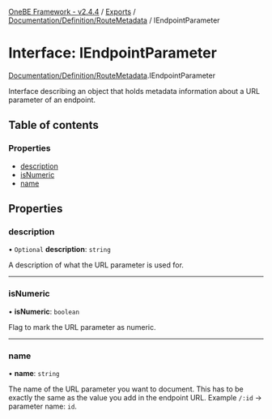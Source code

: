 [OneBE Framework - v2.4.4](../README.md) / [Exports](../modules.md) / [Documentation/Definition/RouteMetadata](../modules/Documentation_Definition_RouteMetadata.md) / IEndpointParameter

# Interface: IEndpointParameter

[Documentation/Definition/RouteMetadata](../modules/Documentation_Definition_RouteMetadata.md).IEndpointParameter

Interface describing an object that holds metadata information
about a URL parameter of an endpoint.

## Table of contents

### Properties

- [description](Documentation_Definition_RouteMetadata.IEndpointParameter.md#description)
- [isNumeric](Documentation_Definition_RouteMetadata.IEndpointParameter.md#isnumeric)
- [name](Documentation_Definition_RouteMetadata.IEndpointParameter.md#name)

## Properties

### description

• `Optional` **description**: `string`

A description of what the URL parameter is used for.

___

### isNumeric

• **isNumeric**: `boolean`

Flag to mark the URL parameter as numeric.

___

### name

• **name**: `string`

The name of the URL parameter you want to document. This has to be exactly the same
as the value you add in the endpoint URL. Example `/:id` -> parameter name: `id`.
